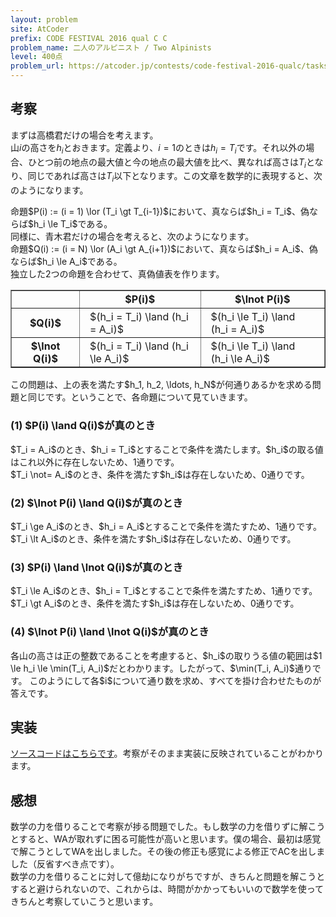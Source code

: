 ```yaml
---
layout: problem
site: AtCoder
prefix: CODE FESTIVAL 2016 qual C C
problem_name: 二人のアルピニスト / Two Alpinists
level: 400点
problem_url: https://atcoder.jp/contests/code-festival-2016-qualc/tasks/codefestival_2016_qualC_c
---
```


## 考察

まずは高橋君だけの場合を考えます。  
山$i$の高さを$h_i$とおきます。定義より、$i = 1$のときは$h_i = T_i$です。それ以外の場合、ひとつ前の地点の最大値と今の地点の最大値を比べ、異なれば高さは$T_i$となり、同じであれば高さは$T_i$以下となります。この文章を数学的に表現すると、次のようになります。  
<div class="block">命題$P(i) := (i = 1) \lor (T_i \gt T_{i-1})$において、真ならば$h_i = T_i$、偽ならば$h_i \le T_i$である。</div>
同様に、青木君だけの場合を考えると、次のようになります。  
<div class="block">命題$Q(i) := (i = N) \lor (A_i \gt A_{i+1})$において、真ならば$h_i = A_i$、偽ならば$h_i \le A_i$である。</div>
独立した2つの命題を合わせて、真偽値表を作ります。  
<style>
th, td {
  padding: 0.2em 1em;
}
</style>
<table border="1" style="border-collapse:collapse;">
  <tr><th></th><th>$P(i)$</th><th>$\lnot P(i)$</th></tr>
  <tr><th>$Q(i)$</th><td>$(h_i = T_i) \land (h_i = A_i)$</td><td>$(h_i \le T_i) \land (h_i = A_i)$</td></tr>
  <tr><th>$\lnot Q(i)$</th><td>$(h_i = T_i) \land (h_i \le A_i)$</td><td>$(h_i \le T_i) \land (h_i \le A_i)$</td></tr>
</table>
この問題は、上の表を満たす$h_1, h_2, \ldots, h_N$が何通りあるかを求める問題と同じです。ということで、各命題について見ていきます。  
<h3>(1) $P(i) \land Q(i)$が真のとき</h3>
$T_i = A_i$のとき、$h_i = T_i$とすることで条件を満たします。$h_i$の取る値はこれ以外に存在しないため、1通りです。<br>$T_i \not= A_i$のとき、条件を満たす$h_i$は存在しないため、0通りです。  
<h3>(2) $\lnot P(i) \land Q(i)$が真のとき</h3>
$T_i \ge A_i$のとき、$h_i = A_i$とすることで条件を満たすため、1通りです。<br>
$T_i \lt A_i$のとき、条件を満たす$h_i$は存在しないため、0通りです。  
<h3>(3) $P(i) \land \lnot Q(i)$が真のとき</h3>
$T_i \le A_i$のとき、$h_i = T_i$とすることで条件を満たすため、1通りです。<br>
$T_i \gt A_i$のとき、条件を満たす$h_i$は存在しないため、0通りです。  
<h3>(4) $\lnot P(i) \land \lnot Q(i)$が真のとき</h3>
各山の高さは正の整数であることを考慮すると、$h_i$の取りうる値の範囲は$1 \le h_i \le \min(T_i, A_i)$だとわかります。したがって、$\min(T_i, A_i)$通りです。  
このようにして各$i$について通り数を求め、すべてを掛け合わせたものが答えです。  

## 実装

<a target="_blank" href="https://atcoder.jp/contests/code-festival-2016-qualc/submissions/5716558">ソースコードはこちらです</a>。考察がそのまま実装に反映されていることがわかります。  

## 感想

数学の力を借りることで考察が捗る問題でした。もし数学の力を借りずに解こうとすると、WAが取れずに困る可能性が高いと思います。僕の場合、最初は感覚で解こうとしてWAを出しました。その後の修正も感覚による修正でACを出しました（反省すべき点です）。  
数学の力を借りることに対して億劫になりがちですが、きちんと問題を解こうとすると避けられないので、これからは、時間がかかってもいいので数学を使ってきちんと考察していこうと思います。  
